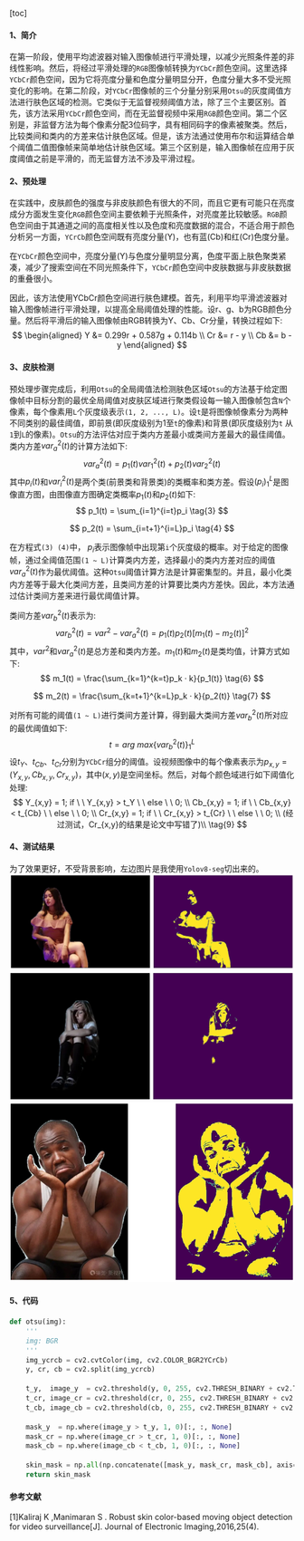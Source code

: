 [toc]

#### 1、简介

在第一阶段，使用平均滤波器对输入图像帧进行平滑处理，以减少光照条件差的非线性影响。然后，将经过平滑处理的`RGB`图像帧转换为`YCbCr`颜色空间。这里选择`YCbCr`颜色空间，因为它将亮度分量和色度分量明显分开，色度分量大多不受光照变化的影响。在第二阶段，对`YCbCr`图像帧的三个分量分别采用`Otsu`的灰度阈值方法进行肤色区域的检测。它类似于无监督视频阈值方法，除了三个主要区别。首先，该方法采用`YCbCr`颜色空间，而在无监督视频中采用`RGB`颜色空间。第二个区别是，非监督方法为每个像素分配3位码字，具有相同码字的像素被聚类。然后，比较类间和类内的方差来估计肤色区域。但是，该方法通过使用布尔和运算结合单个阈值二值图像帧来简单地估计肤色区域。第三个区别是，输入图像帧在应用于灰度阈值之前是平滑的，而无监督方法不涉及平滑过程。

#### 2、预处理

在实践中，皮肤颜色的强度与非皮肤颜色有很大的不同，而且它更有可能只在亮度成分方面发生变化`RGB`颜色空间主要依赖于光照条件，对亮度差比较敏感。`RGB`颜色空间由于其通道之间的高度相关性以及色度和亮度数据的混合，不适合用于颜色分析另一方面，`YCrCb`颜色空间既有亮度分量(Y)，也有蓝(Cb)和红(Cr)色度分量。

在`YCbCr`颜色空间中，亮度分量(Y)与色度分量明显分离，色度平面上肤色聚类紧凑，减少了搜索空间在不同光照条件下，`YCbCr`颜色空间中皮肤数据与非皮肤数据的重叠很小。

因此，该方法使用YCbCr颜色空间进行肤色建模。首先，利用平均平滑滤波器对输入图像帧进行平滑处理，以提高全局阈值处理的性能。设r、g、b为RGB颜色分量。然后将平滑后的输入图像帧由RGB转换为Y、Cb、Cr分量，转换过程如下:
$$
\begin{aligned}
Y &= 0.299r + 0.587g + 0.114b \\
Cr &= r - y	\\
Cb &= b - y
\end{aligned}
$$

#### 3、皮肤检测

预处理步骤完成后，利用`Otsu`的全局阈值法检测肤色区域`Otsu`的方法基于给定图像帧中目标分割的最优全局阈值对皮肤区域进行聚类假设每一输入图像帧包含`N`个像素，每个像素用`L`个灰度级表示`(1, 2, ..., L)`。设`t`是将图像帧像素分为两种不同类别的最佳阈值，即前景(即灰度级别为1至`t`的像素)和背景(即灰度级别为`t` 从 `1`到`L`的像素)。`Otsu`的方法评估对应于类内方差最小或类间方差最大的最佳阈值。类内方差$var_a^2(t)$的计算方法如下:
$$
var_a^2(t) = p_1(t)var_1^2(t)+p_2(t)var_2^2(t)	\tag{2}
$$
其中$p_i(t)$和$var_i^2(t)$是两个类(前景类和背景类)的类概率和类方差。假设$(p_i)_1^L$是图像直方图，由图像直方图确定类概率$p_1(t)$和$p_2(t)$如下:
$$
p_1(t) = \sum_{i=1}^{i=t}p_i	\tag{3}
$$

$$
p_2(t) = \sum_{i=t+1}^{i=L}p_i	\tag{4}
$$

在方程式`(3) (4)`中， $p_i$表示图像帧中出现第`i`个灰度级的概率。对于给定的图像帧，通过全阈值范围`(1 ~ L)`计算类内方差，选择最小的类内方差对应的阈值$var_a^2(t)$作为最优阈值。这种`Otsu`阈值计算方法是计算密集型的。并且，最小化类内方差等于最大化类间方差，且类间方差的计算要比类内方差快。因此，本方法通过估计类间方差来进行最优阈值计算。

类间方差$var_b^2(t)$表示为:
$$
var_b^2(t) = var^2-var_a^2(t) = p_1(t)p_2(t)[m_1(t)-m_2(t)]^2	\tag{5}
$$
其中，$var^2$和$var_a^2(t)$是总方差和类内方差。$m_1(t)$和$m_2(t)$是类均值，计算方式如下:
$$
m_1(t) = \frac{\sum_{k=1}^{k=t}p_k · k}{p_1(t)}	\tag{6}
$$

$$
m_2(t) = \frac{\sum_{k=t+1}^{k=L}p_k · k}{p_2(t)}	\tag{7}
$$

对所有可能的阈值`(1 ~ L)`进行类间方差计算，得到最大类间方差$var_b^2(t)$所对应的最优阈值如下:
$$
t = arg \ max\{var_b^2(t)\}_1^L	\tag{8}
$$
设$t_Y、t_{Cb}、t_{Cr}$分别为`YCbCr`组分的阈值。设视频图像中的每个像素表示为$p_{x,y} = (Y_{x,y}, Cb_{x,y}, Cr_{x,y})$，其中$(x,y)$是空间坐标。然后，对每个颜色域进行如下阈值化处理:
$$
Y_{x,y} = 1; if \ \ Y_{x,y} > t_Y \ \ else \ \ 0;	\\
Cb_{x,y} = 1; if \ \ Cb_{x,y} < t_{Cb} \ \ else \ \ 0;	\\
Cr_{x,y} = 1; if \ \ Cr_{x,y} > t_{Cr} \ \ else \ \ 0;	\\
(经过测试，Cr_{x,y}的结果是论文中写错了)\\ \tag{9}
$$

#### 4、测试结果

为了效果更好，不受背景影响，左边图片是我使用`Yolov8-seg`切出来的。<img src="https://raw.githubusercontent.com/Bulua/BlogImageBed/master/%E5%BE%AE%E4%BF%A1%E6%88%AA%E5%9B%BE_20231027115328.png" alt="微信截图_20231027115328" style="zoom:67%;" />
<img src="https://raw.githubusercontent.com/Bulua/BlogImageBed/master/%E5%BE%AE%E4%BF%A1%E6%88%AA%E5%9B%BE_20231027115258.png" alt="微信截图_20231027115258" style="zoom: 55%;" />
<img src="https://raw.githubusercontent.com/Bulua/BlogImageBed/master/%E5%BE%AE%E4%BF%A1%E6%88%AA%E5%9B%BE_20231027115100.png" alt="微信截图_20231027115100" style="zoom:67%;" />

#### 5、代码

```python
def otsu(img):
    '''
    img: BGR
    '''
    img_ycrcb = cv2.cvtColor(img, cv2.COLOR_BGR2YCrCb)
    y, cr, cb = cv2.split(img_ycrcb)
    
    t_y,  image_y  = cv2.threshold(y, 0, 255, cv2.THRESH_BINARY + cv2.THRESH_OTSU)
    t_cr, image_cr = cv2.threshold(cr, 0, 255, cv2.THRESH_BINARY + cv2.THRESH_OTSU)
    t_cb, image_cb = cv2.threshold(cb, 0, 255, cv2.THRESH_BINARY + cv2.THRESH_OTSU)
    
    mask_y  = np.where(image_y > t_y, 1, 0)[:, :, None]
    mask_cr = np.where(image_cr > t_cr, 1, 0)[:, :, None]
    mask_cb = np.where(image_cb < t_cb, 1, 0)[:, :, None]
    
    skin_mask = np.all(np.concatenate([mask_y, mask_cr, mask_cb], axis=-1), axis=-1)
    return skin_mask
```

#### 参考文献

[1]Kaliraj K ,Manimaran S . Robust skin color-based moving object detection for video surveillance[J]. Journal of Electronic Imaging,2016,25(4).